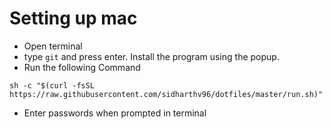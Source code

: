 # Setting up mac

- Open terminal
- type `git` and press enter. Install the program using the popup.
- Run the following Command

```
sh -c "$(curl -fsSL https://raw.githubusercontent.com/sidharthv96/dotfiles/master/run.sh)"
```

- Enter passwords when prompted in terminal
